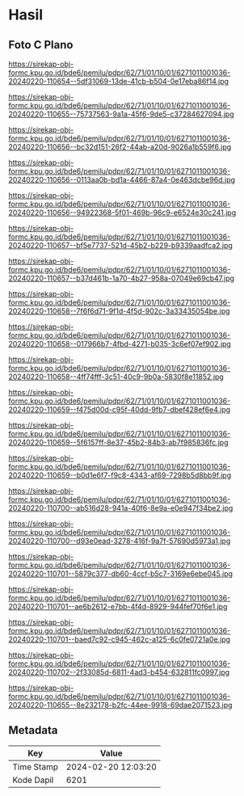 # Hasil

## Foto C Plano

https://sirekap-obj-formc.kpu.go.id/bde6/pemilu/pdpr/62/71/01/10/01/6271011001036-20240220-110654--5df31069-13de-41cb-b504-0e17eba86f14.jpg

https://sirekap-obj-formc.kpu.go.id/bde6/pemilu/pdpr/62/71/01/10/01/6271011001036-20240220-110655--75737563-9a1a-45f6-9de5-c37284627094.jpg

https://sirekap-obj-formc.kpu.go.id/bde6/pemilu/pdpr/62/71/01/10/01/6271011001036-20240220-110656--bc32d151-26f2-44ab-a20d-9026a1b559f6.jpg

https://sirekap-obj-formc.kpu.go.id/bde6/pemilu/pdpr/62/71/01/10/01/6271011001036-20240220-110656--0113aa0b-bd1a-4466-87a4-0e463dcbe96d.jpg

https://sirekap-obj-formc.kpu.go.id/bde6/pemilu/pdpr/62/71/01/10/01/6271011001036-20240220-110656--94922368-5f01-469b-96c9-e6524e30c241.jpg

https://sirekap-obj-formc.kpu.go.id/bde6/pemilu/pdpr/62/71/01/10/01/6271011001036-20240220-110657--bf5e7737-521d-45b2-b229-b9339aadfca2.jpg

https://sirekap-obj-formc.kpu.go.id/bde6/pemilu/pdpr/62/71/01/10/01/6271011001036-20240220-110657--b37d461b-1a70-4b27-958a-07049e69cb47.jpg

https://sirekap-obj-formc.kpu.go.id/bde6/pemilu/pdpr/62/71/01/10/01/6271011001036-20240220-110658--7f6f6d71-9f1d-4f5d-902c-3a33435054be.jpg

https://sirekap-obj-formc.kpu.go.id/bde6/pemilu/pdpr/62/71/01/10/01/6271011001036-20240220-110658--017966b7-4fbd-4271-b035-3c6ef07ef902.jpg

https://sirekap-obj-formc.kpu.go.id/bde6/pemilu/pdpr/62/71/01/10/01/6271011001036-20240220-110658--4ff74fff-3c51-40c9-9b0a-5830f8e11852.jpg

https://sirekap-obj-formc.kpu.go.id/bde6/pemilu/pdpr/62/71/01/10/01/6271011001036-20240220-110659--f475d00d-c95f-40dd-9fb7-dbef428ef6e4.jpg

https://sirekap-obj-formc.kpu.go.id/bde6/pemilu/pdpr/62/71/01/10/01/6271011001036-20240220-110659--5f6157ff-8e37-45b2-84b3-ab7f985836fc.jpg

https://sirekap-obj-formc.kpu.go.id/bde6/pemilu/pdpr/62/71/01/10/01/6271011001036-20240220-110659--b0d1e6f7-f9c8-4343-af69-7298b5d8bb9f.jpg

https://sirekap-obj-formc.kpu.go.id/bde6/pemilu/pdpr/62/71/01/10/01/6271011001036-20240220-110700--ab516d28-941a-40f6-8e9a-e0e947f34be2.jpg

https://sirekap-obj-formc.kpu.go.id/bde6/pemilu/pdpr/62/71/01/10/01/6271011001036-20240220-110700--d93e0ead-3278-416f-9a7f-57690d5973a1.jpg

https://sirekap-obj-formc.kpu.go.id/bde6/pemilu/pdpr/62/71/01/10/01/6271011001036-20240220-110701--5879c377-db60-4ccf-b5c7-3169e6ebe045.jpg

https://sirekap-obj-formc.kpu.go.id/bde6/pemilu/pdpr/62/71/01/10/01/6271011001036-20240220-110701--ae6b2612-e7bb-4f4d-8929-944fef70f6e1.jpg

https://sirekap-obj-formc.kpu.go.id/bde6/pemilu/pdpr/62/71/01/10/01/6271011001036-20240220-110701--baed7c92-c945-462c-a125-6c0fe0721a0e.jpg

https://sirekap-obj-formc.kpu.go.id/bde6/pemilu/pdpr/62/71/01/10/01/6271011001036-20240220-110702--2f33085d-6811-4ad3-b454-632811fc0997.jpg

https://sirekap-obj-formc.kpu.go.id/bde6/pemilu/pdpr/62/71/01/10/01/6271011001036-20240220-110655--8e232178-b2fc-44ee-9918-69dae2071523.jpg


## Metadata

| Key        | Value               |
| ---------- | ------------------- |
| Time Stamp | 2024-02-20 12:03:20 |
| Kode Dapil | 6201                |



